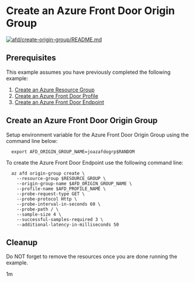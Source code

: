 
# Create an Azure Front Door Origin Group

[![afd/create-origin-group/README.md](https://github.com/Azure-Samples/java-on-azure-examples/actions/workflows/afd_create-origin-group_README_md.yml/badge.svg)](https://github.com/Azure-Samples/java-on-azure-examples/actions/workflows/afd_create-origin-group_README_md.yml)

## Prerequisites

<!-- workflow.run()

  if [[ -z $REGION ]]; then
    export REGION=westus
  fi

  -->
<!-- workflow.cron(0 3 * * 1) -->
<!-- workflow.include(../create-endpoint/README.md) -->

This example assumes you have previously completed the following example:

1. [Create an Azure Resource Group](../../group/create/README.md)
1. [Create an Azure Front Door Profile](../create-profile/README.md)
1. [Create an Azure Front Door Endpoint](../create-endpoint/README.md)

## Create an Azure Front Door Origin Group

Setup environment variable for the Azure Front Door Origin Group using the command
line below:

<!-- workflow.skip() -->
```shell
  export AFD_ORIGIN_GROUP_NAME=joazafdogrp$RANDOM
```

<!-- workflow.run()

if [[ -z $AFD_ORIGIN_GROUP_NAME ]]; then
  export AFD_ORIGIN_GROUP_NAME=joazafdogrp$RANDOM
fi
  -->

To create the Azure Front Door Endpoint use the following command line:

```shell
  az afd origin-group create \
    --resource-group $RESOURCE_GROUP \
    --origin-group-name $AFD_ORIGIN_GROUP_NAME \
    --profile-name $AFD_PROFILE_NAME \
    --probe-request-type GET \
    --probe-protocol Http \
    --probe-interval-in-seconds 60 \
    --probe-path / \
    --sample-size 4 \
    --successful-samples-required 3 \
    --additional-latency-in-milliseconds 50
```

<!-- workflow.directOnly()

  export RESULT=$(az afd origin-group show --origin-group-name $AFD_ORIGIN_GROUP_NAME --profile-name $AFD_PROFILE_NAME --resource-group $RESOURCE_GROUP --output tsv --query provisioningState)
  az group delete --name $RESOURCE_GROUP --yes || true
  if [[ "$RESULT" != Succeeded ]]; then
    echo "Azure Front Door Origin Group $AFD_ORIGIN_GROUP_NAME was not provisioned properly"
    exit 1
  fi

  -->

## Cleanup

Do NOT forget to remove the resources once you are done running the example.

1m
